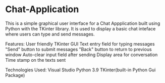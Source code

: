 # Chat-Application

This is a simple graphical user interface for a Chat Appplication built using Python with the TKinter library. It is used to display a basic chat inteface where users can type and send messages.

Features:
User friendly TKinter GUI
Text entry field for typing messages 
"Send" button to submit messages 
"Back" button to return to previous window 
Auto-clear input field after sending
Display area for conversation 
Time stamp on the texts sent 

Technologies Used:
Visual Studio
Python 3.9
TKinter(built-in Python Gui Package) 
